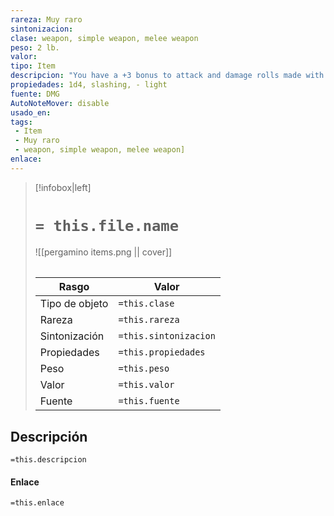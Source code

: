 ```yaml
---
rareza: Muy raro
sintonizacion: 
clase: weapon, simple weapon, melee weapon
peso: 2 lb.
valor: 
tipo: Item
descripcion: "You have a +3 bonus to attack and damage rolls made with this magic weapon. Light. A light weapon is small and easy to handle, making it ideal for use when fighting with two weapons."
propiedades: 1d4, slashing, - light
fuente: DMG
AutoNoteMover: disable
usado_en:  
tags: 
 - Item
 - Muy raro
 - weapon, simple weapon, melee weapon]
enlace: 
---
```


> [!infobox|left]
>  # `= this.file.name`
> ![[pergamino items.png || cover]]
> ######   
> |Rasgo | Valor |
> | --- | --- |
> | Tipo de objeto| `=this.clase`|
>  | Rareza| `=this.rareza`|
> | Sintonización | `=this.sintonizacion` |
> | Propiedades | `=this.propiedades` |
>  | Peso | `=this.peso` |
> | Valor | `=this.valor` |
> | Fuente | `=this.fuente` |


## Descripción
`=this.descripcion`

#### Enlace
`=this.enlace`